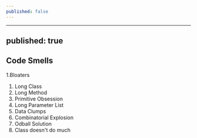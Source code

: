 ```yaml
---
published: false
---
```

---
published: true
---

## Code Smells

1.Bloaters
   1. Long Class
   2. Long Method
   3. Primitive Obsession
   4. Long Parameter List
   5. Data Clumps
   6. Combinatorial Explosion
   7. Odball Solution
   8. Class doesn't do much